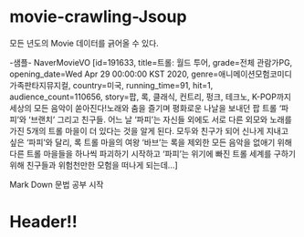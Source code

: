 # movie-crawling-Jsoup

모든 년도의 Movie 데이터를 긁어올 수 있다.

-샘플-
NaverMovieVO [id=191633, title=트롤: 월드 투어, grade=전체 관람가PG, opening_date=Wed Apr 29 00:00:00 KST 2020, genre=애니메이션모험코미디가족판타지뮤지컬, country=미국, running_time=91, hit=1, audience_count=110656, story=팝, 록, 클래식, 컨트리, 펑크, 테크노, K-POP까지 세상의 모든 음악이 쏟아진다!노래와 춤을 즐기며 평화로운 나날을 보내던 팝 트롤 ‘파피’와 ‘브랜치’ 그리고 친구들. 어느 날 ‘파피’는 자신들 외에도 서로 다른 외모와 노래를 가진 5개의 트롤 마을이 더 있다는 것을 알게 된다. 모두와 친구가 되어 신나게 지내고 싶은 ‘파피’와 달리, 록 트롤 마을의 여왕 ‘바브’는 록을 제외한 모든 음악을 없애기 위해 다른 트롤 마을들을 하나씩 파괴하기 시작하고 ‘파피’는 위기에 빠진 트롤 세계를 구하기 위해 친구들과 위험천만한 모험을 떠나게 되는데…]

Mark Down 문법 공부 시작

Header!!
========
